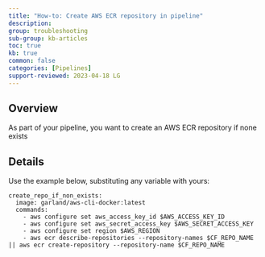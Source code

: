 ```yaml
---
title: "How-to: Create AWS ECR repository in pipeline"
description: 
group: troubleshooting
sub-group: kb-articles
toc: true
kb: true
common: false
categories: [Pipelines]
support-reviewed: 2023-04-18 LG
---
```


## Overview

As part of your pipeline, you want to create an AWS ECR repository if none
exists

## Details

Use the example below, substituting any variable with yours:

    
    
    create_repo_if_non_exists:
      image: garland/aws-cli-docker:latest
      commands:
        - aws configure set aws_access_key_id $AWS_ACCESS_KEY_ID
        - aws configure set aws_secret_access_key $AWS_SECRET_ACCESS_KEY
        - aws configure set region $AWS_REGION
        - aws ecr describe-repositories --repository-names $CF_REPO_NAME || aws ecr create-repository --repository-name $CF_REPO_NAME
    

